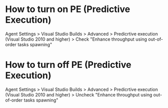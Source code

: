 # How to turn on PE (Predictive Execution)
Agent Settings > Visual Studio Builds > Advanced > Predicrtive execution (Visual Studio 2010 and higher) > Check "Enhance throughput using out-of-order tasks spawning"

# How to turn off PE (Predictive Execution)
Agent Settings > Visual Studio Builds > Advanced > Predicrtive execution (Visual Studio 2010 and higher) > Uncheck "Enhance throughput using out-of-order tasks spawning"
